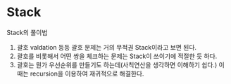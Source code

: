 # Stack

Stack의 풀이법

1. 괄호 valdation 등등 괄호 문제는 거의 무적권 Stack이라고 보면 된다.
2. 괄호를 비롯해서 어떤 쌍을 체크하는 문제는 Stack이 쓰이기에 적절한 듯 하다.
3. 괄호는 뭔가 우선순위를 만들기도 하는데(사칙연산을 생각하면 이해하기 쉽다.) 이때는 recursion을 이용하여 재귀적으로 해결한다.